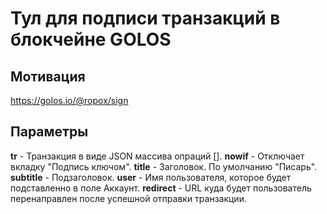 # Тул для подписи транзакций в блокчейне GOLOS

## Мотивация

https://golos.io/@ropox/sign

## Параметры

**tr** - Транзакция в виде JSON массива опраций [].
**nowif** - Отключает вкладку "Подпись ключом".
**title** - Заголовок. По умолчанию "Писарь".
**subtitle** - Подзаголовок.
**user** - Имя пользователя, которое будет подставленно в поле Аккаунт.
**redirect** - URL куда будет пользователь перенаправлен после успешной отправки транзакции.


